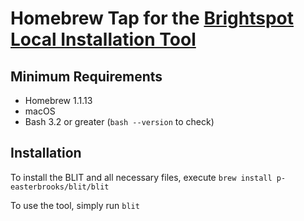 # Homebrew Tap for the [Brightspot Local Installation Tool](https://github.com/p-easterbrooks/blit)
## Minimum Requirements

* Homebrew 1.1.13
* macOS
* Bash 3.2 or greater (`bash --version` to check)

## Installation
To install the BLIT and all necessary files, execute `brew install p-easterbrooks/blit/blit`

To use the tool, simply run `blit`
